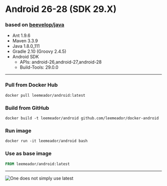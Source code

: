 
# Android 26-28 (SDK 29.X)
### based on [beevelop/java](https://github.com/beevelop/docker-java)
- Ant 1.9.6
- Maven 3.3.9
- Java 1.8.0_111
- Gradle 2.10 (Groovy 2.4.5)
- Android SDK
    + APIs: android-26,android-27,android-28
    + Build-Tools: 29.0.0

----
### Pull from Docker Hub
```
docker pull leemeador/android:latest
```

### Build from GitHub
```
docker build -t leemeador/android github.com/leemeador/docker-android
```

### Run image
```
docker run -it leemeador/android bash
```

### Use as base image
```Dockerfile
FROM leemeador/android:latest
```

----

![One does not simply use latest](https://i.imgflip.com/1fgwxr.jpg)
